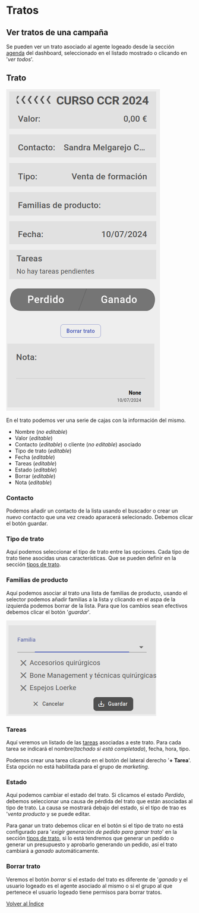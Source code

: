 # Tratos

## Ver tratos de una campaña

Se pueden ver un trato asociado al agente logeado desde la sección [agenda](./dashboard/agenda.md) del dashboard, seleccionado en el listado mostrado o clicando en '*ver todos*'.

## Trato

![trato](./img/trato.png)

En el trato podemos ver una serie de cajas con la información del mismo.
- Nombre (*no editable*)
- Valor (*editable*)
- Contacto (*editable*) o cliente (*no editable*) asociado
- Tipo de trato (*editable*)
- Fecha (*editable*)
- Tareas (*editable*)
- Estado (*editable*)
- Borrar (*editable*)
- Nota (*editable*)

### Contacto

Podemos añadir un contacto de la lista usando el buscador o crear un nuevo contacto que una vez creado aparacerá selecionado. Debemos clicar el botón guardar.

### Tipo de trato

Aquí podemos seleccionar el tipo de trato entre las opciones. Cada tipo de trato tiene asocidas unas características. Que se pueden definir en la sección [tipos de trato](./tipostrato.md).

### Familias de producto

Aquí podemos asociar al trato una lista de familias de producto, usando el selector podemos añadir familias a la lista y clicando en el aspa de la izquierda podemos borrar de la lista. Para que los cambios sean efectivos debemos clicar el botón '*guardar*'.

![familia_trato](./img/familia_trato.png)

### Tareas

Aquí veremos un listado de las [tareas](./tareas.md) asociadas a este trato. Para cada tarea se indicará el nombre(*tachado si está completada*), fecha, hora, tipo. 

Podemos crear una tarea clicando en el botón del lateral derecho '**+ Tarea**'. Esta opción no está habilitada para el grupo de *marketing*.

### Estado

Aquí podemos cambiar el estado del trato. Si clicamos el estado *Perdido*, debemos seleccionar una causa de pérdida del trato que están asociadas al tipo de trato. La causa se mostrará debajo del estado, si el tipo de trao es '*venta producto* y se puede editar.

Para ganar un trato debemos clicar en el botón si el tipo de trato no está configurado para '*exigir generación de pedido para ganar trato*' en la sección [tipos de trato](./tipostrato.md), si lo está tendremos que generar un pedido o generar un presupuesto y aprobarlo generando un pedido, así el trato cambiará a *ganado* automáticamente. 

### Borrar trato

Veremos el botón *borrar* si el estado del trato es diferente de '*ganado* y el usuario logeado es el agente asociado al mismo o si el grupo al que pertenece el usuario logeado tiene permisos para borrar tratos. 

[Volver al Índice](./index.md)